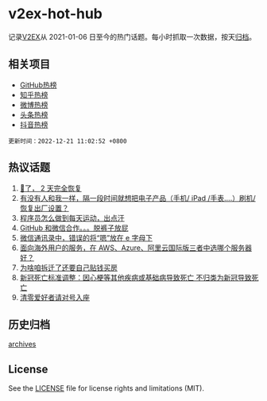 # v2ex-hot-hub

 记录[V2EX](https://www.v2ex.com/)从 2021-01-06 日至今的热门话题。每小时抓取一次数据，按天[归档](archives)。
 
 ## 相关项目

- [GitHub热榜](https://github.com/lonnyzhang423/github-hot-hub)
- [知乎热榜](https://github.com/lonnyzhang423/zhihu-hot-hub)
- [微博热榜](https://github.com/lonnyzhang423/weibo-hot-hub)
- [头条热榜](https://github.com/lonnyzhang423/toutiao-hot-hub)
- [抖音热榜](https://github.com/lonnyzhang423/douyin-hot-hub)


 `更新时间：2022-12-21 11:02:52 +0800`

## 热议话题

1. [🐑了， 2 天完全恢复](https://www.v2ex.com/t/903705)
1. [有没有人和我一样，隔一段时间就想把电子产品（手机/ iPad /手表....）刷机/恢复出厂设置？](https://www.v2ex.com/t/903740)
1. [程序员怎么做到每天运动，出点汗](https://www.v2ex.com/t/903790)
1. [GitHub 和微信合作。。。脱裤子放屁](https://www.v2ex.com/t/903703)
1. [微信通讯录中，错误的将“嗯”放在 e 字母下](https://www.v2ex.com/t/903686)
1. [面向海外用户的服务，在 AWS、Azure、阿里云国际版三者中选哪个服务器好？](https://www.v2ex.com/t/903745)
1. [为啥咱拆迁了还要自己贴钱买房](https://www.v2ex.com/t/903844)
1. [新冠死亡标准调整：因心梗等其他疾病或基础病导致死亡 不归类为新冠导致死亡](https://www.v2ex.com/t/903766)
1. [清零爱好者请对号入座](https://www.v2ex.com/t/903822)

## 历史归档

[archives](archives)

## License

See the [LICENSE](LICENSE) file for license rights and limitations (MIT).
